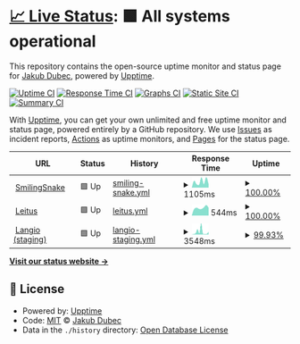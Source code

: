 # [📈 Live Status](https://https://sibyx.github.io): <!--live status--> **🟩 All systems operational**

This repository contains the open-source uptime monitor and status page for [Jakub Dubec](https://jakubdubec.me/), powered by [Upptime](https://github.com/upptime/upptime).

[![Uptime CI](https://github.com/Sibyx/uptime-monitor/workflows/Uptime%20CI/badge.svg)](https://github.com/Sibyx/uptime-monitor/actions?query=workflow%3A%22Uptime+CI%22)
[![Response Time CI](https://github.com/Sibyx/uptime-monitor/workflows/Response%20Time%20CI/badge.svg)](https://github.com/Sibyx/uptime-monitor/actions?query=workflow%3A%22Response+Time+CI%22)
[![Graphs CI](https://github.com/Sibyx/uptime-monitor/workflows/Graphs%20CI/badge.svg)](https://github.com/Sibyx/uptime-monitor/actions?query=workflow%3A%22Graphs+CI%22)
[![Static Site CI](https://github.com/Sibyx/uptime-monitor/workflows/Static%20Site%20CI/badge.svg)](https://github.com/Sibyx/uptime-monitor/actions?query=workflow%3A%22Static+Site+CI%22)
[![Summary CI](https://github.com/Sibyx/uptime-monitor/workflows/Summary%20CI/badge.svg)](https://github.com/Sibyx/uptime-monitor/actions?query=workflow%3A%22Summary+CI%22)

With [Upptime](https://upptime.js.org), you can get your own unlimited and free uptime monitor and status page, powered entirely by a GitHub repository. We use [Issues](https://github.com/Sibyx/uptime-monitor/issues) as incident reports, [Actions](https://github.com/Sibyx/uptime-monitor/actions) as uptime monitors, and [Pages](https://https://sibyx.github.io) for the status page.

<!--start: status pages-->
<!-- This summary is generated by Upptime (https://github.com/upptime/upptime) -->
<!-- Do not edit this manually, your changes will be overwritten -->
<!-- prettier-ignore -->
| URL | Status | History | Response Time | Uptime |
| --- | ------ | ------- | ------------- | ------ |
| <img alt="" src="https://icons.duckduckgo.com/ip3/studenti-api.jazykovanie.sk.ico" height="13"> [SmilingSnake](https://studenti-api.jazykovanie.sk/v1/status) | 🟩 Up | [smiling-snake.yml](https://github.com/Sibyx/uptime-monitor/commits/HEAD/history/smiling-snake.yml) | <details><summary><img alt="Response time graph" src="./graphs/smiling-snake/response-time-week.png" height="20"> 1105ms</summary><br><a href="https://Sibyx.github.io/uptime-monitor/history/smiling-snake"><img alt="Response time 1133" src="https://img.shields.io/endpoint?url=https%3A%2F%2Fraw.githubusercontent.com%2FSibyx%2Fuptime-monitor%2FHEAD%2Fapi%2Fsmiling-snake%2Fresponse-time.json"></a><br><a href="https://Sibyx.github.io/uptime-monitor/history/smiling-snake"><img alt="24-hour response time 1902" src="https://img.shields.io/endpoint?url=https%3A%2F%2Fraw.githubusercontent.com%2FSibyx%2Fuptime-monitor%2FHEAD%2Fapi%2Fsmiling-snake%2Fresponse-time-day.json"></a><br><a href="https://Sibyx.github.io/uptime-monitor/history/smiling-snake"><img alt="7-day response time 1105" src="https://img.shields.io/endpoint?url=https%3A%2F%2Fraw.githubusercontent.com%2FSibyx%2Fuptime-monitor%2FHEAD%2Fapi%2Fsmiling-snake%2Fresponse-time-week.json"></a><br><a href="https://Sibyx.github.io/uptime-monitor/history/smiling-snake"><img alt="30-day response time 958" src="https://img.shields.io/endpoint?url=https%3A%2F%2Fraw.githubusercontent.com%2FSibyx%2Fuptime-monitor%2FHEAD%2Fapi%2Fsmiling-snake%2Fresponse-time-month.json"></a><br><a href="https://Sibyx.github.io/uptime-monitor/history/smiling-snake"><img alt="1-year response time 1040" src="https://img.shields.io/endpoint?url=https%3A%2F%2Fraw.githubusercontent.com%2FSibyx%2Fuptime-monitor%2FHEAD%2Fapi%2Fsmiling-snake%2Fresponse-time-year.json"></a></details> | <details><summary><a href="https://Sibyx.github.io/uptime-monitor/history/smiling-snake">100.00%</a></summary><a href="https://Sibyx.github.io/uptime-monitor/history/smiling-snake"><img alt="All-time uptime 99.92%" src="https://img.shields.io/endpoint?url=https%3A%2F%2Fraw.githubusercontent.com%2FSibyx%2Fuptime-monitor%2FHEAD%2Fapi%2Fsmiling-snake%2Fuptime.json"></a><br><a href="https://Sibyx.github.io/uptime-monitor/history/smiling-snake"><img alt="24-hour uptime 100.00%" src="https://img.shields.io/endpoint?url=https%3A%2F%2Fraw.githubusercontent.com%2FSibyx%2Fuptime-monitor%2FHEAD%2Fapi%2Fsmiling-snake%2Fuptime-day.json"></a><br><a href="https://Sibyx.github.io/uptime-monitor/history/smiling-snake"><img alt="7-day uptime 100.00%" src="https://img.shields.io/endpoint?url=https%3A%2F%2Fraw.githubusercontent.com%2FSibyx%2Fuptime-monitor%2FHEAD%2Fapi%2Fsmiling-snake%2Fuptime-week.json"></a><br><a href="https://Sibyx.github.io/uptime-monitor/history/smiling-snake"><img alt="30-day uptime 99.94%" src="https://img.shields.io/endpoint?url=https%3A%2F%2Fraw.githubusercontent.com%2FSibyx%2Fuptime-monitor%2FHEAD%2Fapi%2Fsmiling-snake%2Fuptime-month.json"></a><br><a href="https://Sibyx.github.io/uptime-monitor/history/smiling-snake"><img alt="1-year uptime 99.97%" src="https://img.shields.io/endpoint?url=https%3A%2F%2Fraw.githubusercontent.com%2FSibyx%2Fuptime-monitor%2FHEAD%2Fapi%2Fsmiling-snake%2Fuptime-year.json"></a></details>
| <img alt="" src="https://icons.duckduckgo.com/ip3/studenti-api.leitus.sk.ico" height="13"> [Leitus](https://studenti-api.leitus.sk/v1/status) | 🟩 Up | [leitus.yml](https://github.com/Sibyx/uptime-monitor/commits/HEAD/history/leitus.yml) | <details><summary><img alt="Response time graph" src="./graphs/leitus/response-time-week.png" height="20"> 544ms</summary><br><a href="https://Sibyx.github.io/uptime-monitor/history/leitus"><img alt="Response time 614" src="https://img.shields.io/endpoint?url=https%3A%2F%2Fraw.githubusercontent.com%2FSibyx%2Fuptime-monitor%2FHEAD%2Fapi%2Fleitus%2Fresponse-time.json"></a><br><a href="https://Sibyx.github.io/uptime-monitor/history/leitus"><img alt="24-hour response time 462" src="https://img.shields.io/endpoint?url=https%3A%2F%2Fraw.githubusercontent.com%2FSibyx%2Fuptime-monitor%2FHEAD%2Fapi%2Fleitus%2Fresponse-time-day.json"></a><br><a href="https://Sibyx.github.io/uptime-monitor/history/leitus"><img alt="7-day response time 544" src="https://img.shields.io/endpoint?url=https%3A%2F%2Fraw.githubusercontent.com%2FSibyx%2Fuptime-monitor%2FHEAD%2Fapi%2Fleitus%2Fresponse-time-week.json"></a><br><a href="https://Sibyx.github.io/uptime-monitor/history/leitus"><img alt="30-day response time 626" src="https://img.shields.io/endpoint?url=https%3A%2F%2Fraw.githubusercontent.com%2FSibyx%2Fuptime-monitor%2FHEAD%2Fapi%2Fleitus%2Fresponse-time-month.json"></a><br><a href="https://Sibyx.github.io/uptime-monitor/history/leitus"><img alt="1-year response time 620" src="https://img.shields.io/endpoint?url=https%3A%2F%2Fraw.githubusercontent.com%2FSibyx%2Fuptime-monitor%2FHEAD%2Fapi%2Fleitus%2Fresponse-time-year.json"></a></details> | <details><summary><a href="https://Sibyx.github.io/uptime-monitor/history/leitus">100.00%</a></summary><a href="https://Sibyx.github.io/uptime-monitor/history/leitus"><img alt="All-time uptime 99.95%" src="https://img.shields.io/endpoint?url=https%3A%2F%2Fraw.githubusercontent.com%2FSibyx%2Fuptime-monitor%2FHEAD%2Fapi%2Fleitus%2Fuptime.json"></a><br><a href="https://Sibyx.github.io/uptime-monitor/history/leitus"><img alt="24-hour uptime 100.00%" src="https://img.shields.io/endpoint?url=https%3A%2F%2Fraw.githubusercontent.com%2FSibyx%2Fuptime-monitor%2FHEAD%2Fapi%2Fleitus%2Fuptime-day.json"></a><br><a href="https://Sibyx.github.io/uptime-monitor/history/leitus"><img alt="7-day uptime 100.00%" src="https://img.shields.io/endpoint?url=https%3A%2F%2Fraw.githubusercontent.com%2FSibyx%2Fuptime-monitor%2FHEAD%2Fapi%2Fleitus%2Fuptime-week.json"></a><br><a href="https://Sibyx.github.io/uptime-monitor/history/leitus"><img alt="30-day uptime 99.98%" src="https://img.shields.io/endpoint?url=https%3A%2F%2Fraw.githubusercontent.com%2FSibyx%2Fuptime-monitor%2FHEAD%2Fapi%2Fleitus%2Fuptime-month.json"></a><br><a href="https://Sibyx.github.io/uptime-monitor/history/leitus"><img alt="1-year uptime 99.98%" src="https://img.shields.io/endpoint?url=https%3A%2F%2Fraw.githubusercontent.com%2FSibyx%2Fuptime-monitor%2FHEAD%2Fapi%2Fleitus%2Fuptime-year.json"></a></details>
| <img alt="" src="https://icons.duckduckgo.com/ip3/staging-api.langio.sk.ico" height="13"> [Langio (staging)](https://staging-api.langio.sk/v1/status) | 🟩 Up | [langio-staging.yml](https://github.com/Sibyx/uptime-monitor/commits/HEAD/history/langio-staging.yml) | <details><summary><img alt="Response time graph" src="./graphs/langio-staging/response-time-week.png" height="20"> 3548ms</summary><br><a href="https://Sibyx.github.io/uptime-monitor/history/langio-staging"><img alt="Response time 735" src="https://img.shields.io/endpoint?url=https%3A%2F%2Fraw.githubusercontent.com%2FSibyx%2Fuptime-monitor%2FHEAD%2Fapi%2Flangio-staging%2Fresponse-time.json"></a><br><a href="https://Sibyx.github.io/uptime-monitor/history/langio-staging"><img alt="24-hour response time 463" src="https://img.shields.io/endpoint?url=https%3A%2F%2Fraw.githubusercontent.com%2FSibyx%2Fuptime-monitor%2FHEAD%2Fapi%2Flangio-staging%2Fresponse-time-day.json"></a><br><a href="https://Sibyx.github.io/uptime-monitor/history/langio-staging"><img alt="7-day response time 3548" src="https://img.shields.io/endpoint?url=https%3A%2F%2Fraw.githubusercontent.com%2FSibyx%2Fuptime-monitor%2FHEAD%2Fapi%2Flangio-staging%2Fresponse-time-week.json"></a><br><a href="https://Sibyx.github.io/uptime-monitor/history/langio-staging"><img alt="30-day response time 2328" src="https://img.shields.io/endpoint?url=https%3A%2F%2Fraw.githubusercontent.com%2FSibyx%2Fuptime-monitor%2FHEAD%2Fapi%2Flangio-staging%2Fresponse-time-month.json"></a><br><a href="https://Sibyx.github.io/uptime-monitor/history/langio-staging"><img alt="1-year response time 769" src="https://img.shields.io/endpoint?url=https%3A%2F%2Fraw.githubusercontent.com%2FSibyx%2Fuptime-monitor%2FHEAD%2Fapi%2Flangio-staging%2Fresponse-time-year.json"></a></details> | <details><summary><a href="https://Sibyx.github.io/uptime-monitor/history/langio-staging">99.93%</a></summary><a href="https://Sibyx.github.io/uptime-monitor/history/langio-staging"><img alt="All-time uptime 99.84%" src="https://img.shields.io/endpoint?url=https%3A%2F%2Fraw.githubusercontent.com%2FSibyx%2Fuptime-monitor%2FHEAD%2Fapi%2Flangio-staging%2Fuptime.json"></a><br><a href="https://Sibyx.github.io/uptime-monitor/history/langio-staging"><img alt="24-hour uptime 100.00%" src="https://img.shields.io/endpoint?url=https%3A%2F%2Fraw.githubusercontent.com%2FSibyx%2Fuptime-monitor%2FHEAD%2Fapi%2Flangio-staging%2Fuptime-day.json"></a><br><a href="https://Sibyx.github.io/uptime-monitor/history/langio-staging"><img alt="7-day uptime 99.93%" src="https://img.shields.io/endpoint?url=https%3A%2F%2Fraw.githubusercontent.com%2FSibyx%2Fuptime-monitor%2FHEAD%2Fapi%2Flangio-staging%2Fuptime-week.json"></a><br><a href="https://Sibyx.github.io/uptime-monitor/history/langio-staging"><img alt="30-day uptime 99.94%" src="https://img.shields.io/endpoint?url=https%3A%2F%2Fraw.githubusercontent.com%2FSibyx%2Fuptime-monitor%2FHEAD%2Fapi%2Flangio-staging%2Fuptime-month.json"></a><br><a href="https://Sibyx.github.io/uptime-monitor/history/langio-staging"><img alt="1-year uptime 99.98%" src="https://img.shields.io/endpoint?url=https%3A%2F%2Fraw.githubusercontent.com%2FSibyx%2Fuptime-monitor%2FHEAD%2Fapi%2Flangio-staging%2Fuptime-year.json"></a></details>

<!--end: status pages-->

[**Visit our status website →**](https://https://sibyx.github.io)

## 📄 License

- Powered by: [Upptime](https://github.com/upptime/upptime)
- Code: [MIT](./LICENSE) © [Jakub Dubec](https://jakubdubec.me/)
- Data in the `./history` directory: [Open Database License](https://opendatacommons.org/licenses/odbl/1-0/)
